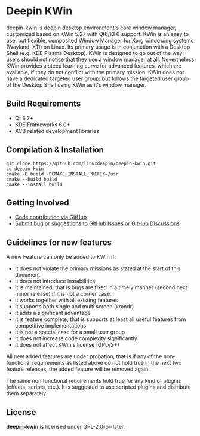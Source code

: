 # Deepin KWin

deepin-kwin is deepin desktop environment's core window manager, customized based on KWin 5.27 with Qt6/KF6 support. KWin is an easy to use, but flexible, composited Window Manager for Xorg windowing systems (Wayland, X11) on Linux. Its primary usage is in conjunction with a Desktop Shell (e.g. KDE Plasma Desktop). KWin is designed to go out of the way; users should not notice that they use a window manager at all. Nevertheless KWin provides a steep learning curve for advanced features, which are available, if they do not conflict with the primary mission. KWin does not have a dedicated targeted user group, but follows the targeted user group of the Desktop Shell using KWin as it's window manager.

## Build Requirements

- Qt 6.7+
- KDE Frameworks 6.0+
- XCB related development libraries

## Compilation & Installation

```
git clone https://github.com/linuxdeepin/deepin-kwin.git
cd deepin-kwin
cmake -B build -DCMAKE_INSTALL_PREFIX=/usr
cmake --build build
cmake --install build
```

## Getting Involved

- [Code contribution via GitHub](https://github.com/linuxdeepin/deepin-kwin/)
- [Submit bug or suggestions to GitHub Issues or GitHub Discussions](https://github.com/linuxdeepin/developer-center/issues/new/choose)

## Guidelines for new features

A new Feature can only be added to KWin if:

 * it does not violate the primary missions as stated at the start of this document
 * it does not introduce instabilities
 * it is maintained, that is bugs are fixed in a timely manner (second next minor release) if it is not a corner case.
 * it works together with all existing features
 * it supports both single and multi screen (xrandr)
 * it adds a significant advantage
 * it is feature complete, that is supports at least all useful features from competitive implementations
 * it is not a special case for a small user group
 * it does not increase code complexity significantly
 * it does not affect KWin's license (GPLv2+)

All new added features are under probation, that is if any of the non-functional requirements as listed above do not hold true in the next two feature releases, the added feature will be removed again.

The same non functional requirements hold true for any kind of plugins (effects, scripts, etc.). It is suggested to use scripted plugins and distribute them separately.

## License

**deepin-kwin** is licensed under GPL-2.0-or-later.